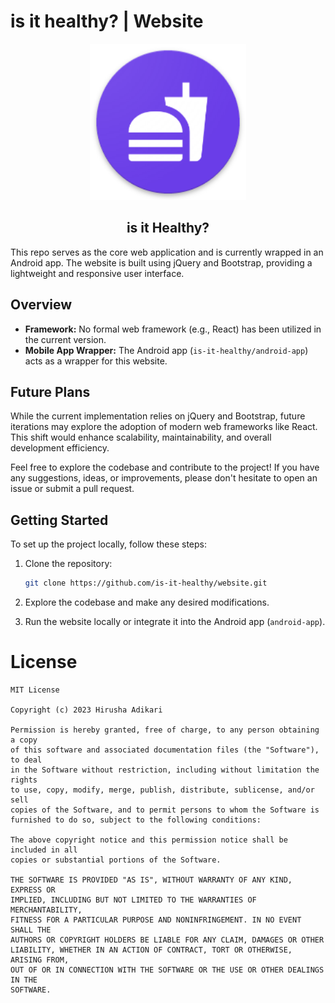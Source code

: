 # is it healthy? | Website

<div align="center">
  <img src="https://raw.githubusercontent.com/hirusha-adi/is-it-healthy/main/artwork/android/res/mipmap-xxxhdpi/ic_launcher.png" width="250">
  <h2>is it Healthy?</h2>
</div>

This repo serves as the core web application and is currently wrapped in an Android app. The website is built using jQuery and Bootstrap, providing a lightweight and responsive user interface.

## Overview

- **Framework:** No formal web framework (e.g., React) has been utilized in the current version.
- **Mobile App Wrapper:** The Android app (`is-it-healthy/android-app`) acts as a wrapper for this website.

## Future Plans

While the current implementation relies on jQuery and Bootstrap, future iterations may explore the adoption of modern web frameworks like React. This shift would enhance scalability, maintainability, and overall development efficiency.

Feel free to explore the codebase and contribute to the project! If you have any suggestions, ideas, or improvements, please don't hesitate to open an issue or submit a pull request.

## Getting Started

To set up the project locally, follow these steps:

1. Clone the repository:

   ```bash
   git clone https://github.com/is-it-healthy/website.git
   ```

2. Explore the codebase and make any desired modifications.

3. Run the website locally or integrate it into the Android app (`android-app`).

# License

```
MIT License

Copyright (c) 2023 Hirusha Adikari

Permission is hereby granted, free of charge, to any person obtaining a copy
of this software and associated documentation files (the "Software"), to deal
in the Software without restriction, including without limitation the rights
to use, copy, modify, merge, publish, distribute, sublicense, and/or sell
copies of the Software, and to permit persons to whom the Software is
furnished to do so, subject to the following conditions:

The above copyright notice and this permission notice shall be included in all
copies or substantial portions of the Software.

THE SOFTWARE IS PROVIDED "AS IS", WITHOUT WARRANTY OF ANY KIND, EXPRESS OR
IMPLIED, INCLUDING BUT NOT LIMITED TO THE WARRANTIES OF MERCHANTABILITY,
FITNESS FOR A PARTICULAR PURPOSE AND NONINFRINGEMENT. IN NO EVENT SHALL THE
AUTHORS OR COPYRIGHT HOLDERS BE LIABLE FOR ANY CLAIM, DAMAGES OR OTHER
LIABILITY, WHETHER IN AN ACTION OF CONTRACT, TORT OR OTHERWISE, ARISING FROM,
OUT OF OR IN CONNECTION WITH THE SOFTWARE OR THE USE OR OTHER DEALINGS IN THE
SOFTWARE.
```
